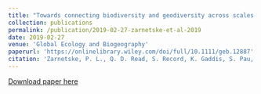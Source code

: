 ```yaml
---
title: "Towards connecting biodiversity and geodiversity across scales with satellite remote sensing"
collection: publications
permalink: /publication/2019-02-27-zarnetske-et-al-2019
date: 2019-02-27
venue: 'Global Ecology and Biogeography'
paperurl: 'https://onlinelibrary.wiley.com/doi/full/10.1111/geb.12887'
citation: 'Zarnetske, P. L., Q. D. Read, S. Record, K. Gaddis, S. Pau, M. Hobi, S. L. Malone, J. K. Costanza, K. M. Dahlin, A. Latimer, A. M. Wilson, J. M. Grady, S. Ollinger, A. O. Finley. 2019. Towards connecting biodiversity and geodiversity across scales with satellite remote sensing. Global Ecology and Biogeography. DOI: 10.1111/geb.12887.'
---
```

[Download paper here](https://onlinelibrary.wiley.com/doi/full/10.1111/geb.12887)
